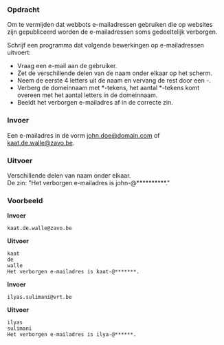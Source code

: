 ### Opdracht
Om te vermijden dat webbots e-mailadressen gebruiken die op websites zijn gepubliceerd worden de e-mailadressen soms gedeeltelijk verborgen.  

Schrijf een programma dat volgende bewerkingen op e-mailadressen uitvoert:  
* Vraag een e-mail aan de gebruiker.
* Zet de verschillende delen van de naam onder elkaar op het scherm.
* Neem de eerste 4 letters uit de naam en vervang de rest door een -. 
* Verberg de domeinnaam met *-tekens, het aantal *-tekens komt overeen met het aantal letters in de domeinnaam.
* Beeldt het verborgen e-mailadres af in de correcte zin. 

### Invoer

Een e-mailadres in de vorm john.doe@domain.com of kaat.de.walle@zavo.be.

### Uitvoer

Verschillende delen van naam onder elkaar.  
De zin: "Het verborgen e-mailadres is john-@\*\*\*\*\*\*\*\*\*\*."

### Voorbeeld

**Invoer**
    
    kaat.de.walle@zavo.be
    
**Uitvoer**

    kaat  
    de  
    walle  
    Het verborgen e-mailadres is kaat-@*******.

**Invoer**
    
    ilyas.sulimani@vrt.be
    
**Uitvoer**

    ilyas  
    sulimani  
    Het verborgen e-mailadres is ilya-@******.

   
